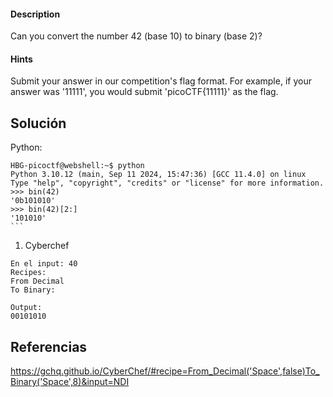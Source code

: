 
#### Description

Can you convert the number 42 (base 10) to binary (base 2)?


#### Hints 

Submit your answer in our competition's flag format. For example, if your answer was '11111', you would submit 'picoCTF{11111}' as the flag.

## Solución 
Python:
````
HBG-picoctf@webshell:~$ python
Python 3.10.12 (main, Sep 11 2024, 15:47:36) [GCC 11.4.0] on linux
Type "help", "copyright", "credits" or "license" for more information.
>>> bin(42)
'0b101010'
>>> bin(42)[2:]
'101010'
```
````

1. Cyberchef
````
En el input: 40
Recipes:
From Decimal
To Binary:

Output:
00101010
````

## Referencias
https://gchq.github.io/CyberChef/#recipe=From_Decimal('Space',false)To_Binary('Space',8)&input=NDI